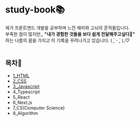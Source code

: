 # study-book📚

제가 프론트엔드 개발을 공부하며 느낀 재미와 고뇌의 흔적들입니다. <br>
부족한 점이 많지만,, <b>"내가 경험한 것들을 보다 쉽게 전달해주고싶다💭"</b> <br>
하는 나름의 꿈을 가지고 이 기록을 꾸려나가고 있습니다. ( ´͈ ᵕ `͈ )◞♡ <br><br>


## 목차🚪
- [1_HTML](https://github.com/oching-choi/study-book/blob/main/1_HTML/html.md)
- [2_CSS](https://github.com/oching-choi/study-book/blob/main/2_CSS/css.md)
- [3_Javascript](https://github.com/oching-choi/study-book/blob/main/3_Javascript/javascript.md) 
- 4_Typescript
- 5_React
- 6_Next.js
- 7_CS(Computer Science)
- 8_Algorithm
  



